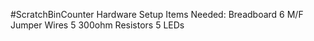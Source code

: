 #ScratchBinCounter
Hardware Setup
Items Needed:
Breadboard
6 M/F Jumper Wires
5 300ohm Resistors
5 LEDs
